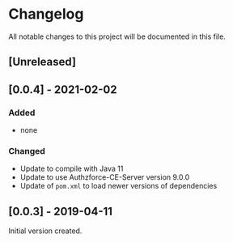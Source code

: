 # Changelog

All notable changes to this project will be documented in this file.

## [Unreleased]

## [0.0.4] - 2021-02-02

### Added

- none

### Changed

- Update to compile with Java 11
- Update to use Authzforce-CE-Server version 9.0.0
- Update of `pom.xml` to load newer versions of dependencies

## [0.0.3] - 2019-04-11

Initial version created.